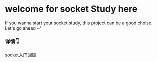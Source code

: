 #  welcome for socket Study here 
If you wanna start your socket study, this project can be a good choise.
Let's go ahead ~'

###  详情👇
[socket入门回顾](http://www.jianshu.com/p/97dbb6c11361)


